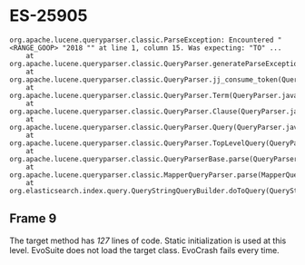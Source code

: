 # ES-25905

```
org.apache.lucene.queryparser.classic.ParseException: Encountered " <RANGE_GOOP> "2018 "" at line 1, column 15. Was expecting: "TO" ...
	at org.apache.lucene.queryparser.classic.QueryParser.generateParseException(QueryParser.java:931)
	at org.apache.lucene.queryparser.classic.QueryParser.jj_consume_token(QueryParser.java:813)
	at org.apache.lucene.queryparser.classic.QueryParser.Term(QueryParser.java:501)
	at org.apache.lucene.queryparser.classic.QueryParser.Clause(QueryParser.java:355)
	at org.apache.lucene.queryparser.classic.QueryParser.Query(QueryParser.java:244)
	at org.apache.lucene.queryparser.classic.QueryParser.TopLevelQuery(QueryParser.java:215)
	at org.apache.lucene.queryparser.classic.QueryParserBase.parse(QueryParserBase.java:111)
	at org.apache.lucene.queryparser.classic.MapperQueryParser.parse(MapperQueryParser.java:824)
	at org.elasticsearch.index.query.QueryStringQueryBuilder.doToQuery(QueryStringQueryBuilder.java:1036)
  ```

## Frame 9
The target method has *127* lines of code.
Static initialization is used at this level. EvoSuite does not load the target class. EvoCrash fails every time.
